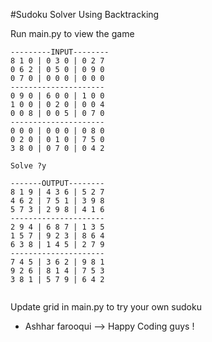 #Sudoku Solver Using Backtracking

Run main.py to view the game

```buildoutcfg
---------INPUT--------
8 1 0 | 0 3 0 | 0 2 7 
0 6 2 | 0 5 0 | 0 9 0 
0 7 0 | 0 0 0 | 0 0 0 
---------------------
0 9 0 | 6 0 0 | 1 0 0 
1 0 0 | 0 2 0 | 0 0 4 
0 0 8 | 0 0 5 | 0 7 0 
---------------------
0 0 0 | 0 0 0 | 0 8 0 
0 2 0 | 0 1 0 | 7 5 0 
3 8 0 | 0 7 0 | 0 4 2 

Solve ?y

-------OUTPUT--------
8 1 9 | 4 3 6 | 5 2 7 
4 6 2 | 7 5 1 | 3 9 8 
5 7 3 | 2 9 8 | 4 1 6 
---------------------
2 9 4 | 6 8 7 | 1 3 5 
1 5 7 | 9 2 3 | 8 6 4 
6 3 8 | 1 4 5 | 2 7 9 
---------------------
7 4 5 | 3 6 2 | 9 8 1 
9 2 6 | 8 1 4 | 7 5 3 
3 8 1 | 5 7 9 | 6 4 2 


```

Update grid in main.py to try your own sudoku
- Ashhar farooqui --> Happy Coding guys !